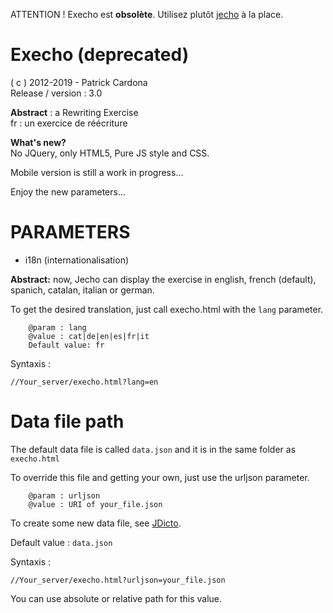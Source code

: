 ATTENTION ! Execho est **obsolète**.
Utilisez plutôt [jecho](https://github.com/pcardona34/jecho) à la place.

Execho (deprecated)
======

( c ) 2012-2019 - Patrick Cardona  \
Release / version : 3.0

**Abstract** : a Rewriting Exercise  \
fr : un exercice de réécriture

**What's new?**  \
No JQuery, only HTML5, Pure JS style and CSS.

Mobile version is still a work in progress...

Enjoy the new parameters...

PARAMETERS
==========

+ i18n (internationalisation)

**Abstract:** now, Jecho can display the exercise in english, french (default),
spanich, catalan, italian or german.

To get the desired translation, just call execho.html with the `lang` parameter.

        @param : lang
        @value : cat|de|en|es|fr|it
        Default value: fr

Syntaxis :

    //Your_server/execho.html?lang=en

Data file path
==============

The default data file is called `data.json` and it is in the same folder as
`execho.html`

To override this file and getting your own, just use the urljson parameter.

        @param : urljson
        @value : URI of your_file.json

To create some new data file, see [JDicto](https://github.com/pcardona34/jdicto/).

Default value : `data.json`

Syntaxis :

    //Your_server/execho.html?urljson=your_file.json

You can use absolute or relative path for this value.
